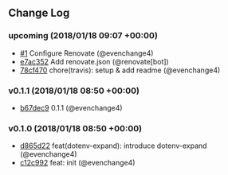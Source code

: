 ## Change Log

### upcoming (2018/01/18 09:07 +00:00)

* [#1](https://github.com/evenchange4/dotenv.macro/pull/1) Configure Renovate (@evenchange4)
* [e7ac352](https://github.com/evenchange4/dotenv.macro/commit/e7ac3520a91b17bd22d61d96013be2762e5f90cd) Add renovate.json (@renovate[bot])
* [78cf470](https://github.com/evenchange4/dotenv.macro/commit/78cf4703f0d14472ab166ad8428a38c733a30b97) chore(travis): setup & add readme (@evenchange4)

### v0.1.1 (2018/01/18 08:50 +00:00)

* [b67dec9](https://github.com/evenchange4/dotenv.macro/commit/b67dec9479b0a611de864ce3a9bb0bd567ac4ed5) 0.1.1 (@evenchange4)

### v0.1.0 (2018/01/18 08:50 +00:00)

* [d865d22](https://github.com/evenchange4/dotenv.macro/commit/d865d22b000393ce3fed995d3d1c6e2787e41be3) feat(dotenv-expand): introduce dotenv-expand (@evenchange4)
* [c12c992](https://github.com/evenchange4/dotenv.macro/commit/c12c9923ce2302fa40d52d6783c011db594616b4) feat: init (@evenchange4)
